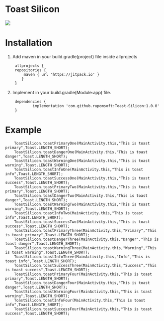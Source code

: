 # Toast Silicon
[![](https://jitpack.io/v/rupomsoft/Toast-Silicon.svg)](https://jitpack.io/#rupomsoft/Toast-Silicon)

# Installation 

1. Add maven in your build.gradle(project) file inside allprojects 

		allprojects {
		repositories {
			maven { url 'https://jitpack.io' }
		   }
		}

2. Implement in your build.gradle(Module:app) file.

		dependencies {
	        	implementation 'com.github.rupomsoft:Toast-Silicon:1.0.0'
		}


# Example 
        ToastSilicon.toastPrimaryOne(MainActivity.this,"This is toast primary",Toast.LENGTH_SHORT);
		ToastSilicon.toastDangerOne(MainActivity.this,"This is toast danger",Toast.LENGTH_SHORT);
		ToastSilicon.toastWarningOne(MainActivity.this,"This is toast warning",Toast.LENGTH_SHORT);
		ToastSilicon.toastInfoOne(MainActivity.this,"This is toast info",Toast.LENGTH_SHORT);
        ToastSilicon.toastSuccessOne(MainActivity.this,"This is toast success",Toast.LENGTH_SHORT);
        ToastSilicon.toastPrimaryTwo(MainActivity.this,"This is toast primary",Toast.LENGTH_SHORT);
        ToastSilicon.toastDangerTwo(MainActivity.this,"This is toast danger",Toast.LENGTH_SHORT);
        ToastSilicon.toastWarningTwo(MainActivity.this,"This is toast warning",Toast.LENGTH_SHORT);
        ToastSilicon.toastInfoTwo(MainActivity.this,"This is toast info",Toast.LENGTH_SHORT);
        ToastSilicon.toastSuccessTwo(MainActivity.this,"This is toast success",Toast.LENGTH_SHORT);
        ToastSilicon.toastPrimaryThree(MainActivity.this,"Primary","This is toast primary",Toast.LENGTH_SHORT);
        ToastSilicon.toastDangerThree(MainActivity.this,"Danger","This is toast danger",Toast.LENGTH_SHORT);
        ToastSilicon.toastWarningThree(MainActivity.this,"Warning","This is toast warning",Toast.LENGTH_SHORT);
        ToastSilicon.toastInfoThree(MainActivity.this,"Info","This is toast info",Toast.LENGTH_SHORT);
        ToastSilicon.toastSuccessThree(MainActivity.this,"Success","This is toast success",Toast.LENGTH_SHORT);
        ToastSilicon.toastPrimaryFour(MainActivity.this,"This is toast primary",Toast.LENGTH_SHORT);
        ToastSilicon.toastDangerFour(MainActivity.this,"This is toast danger",Toast.LENGTH_SHORT);
        ToastSilicon.toastWarningFour(MainActivity.this,"This is toast warning",Toast.LENGTH_SHORT);
        ToastSilicon.toastInfoFour(MainActivity.this,"This is toast info",Toast.LENGTH_SHORT);
        ToastSilicon.toastSuccessFour(MainActivity.this,"This is toast success",Toast.LENGTH_SHORT);
   
